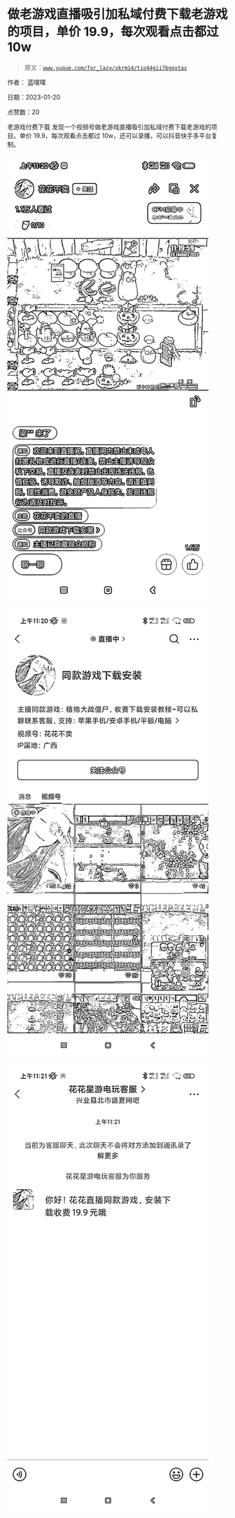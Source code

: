 # 做老游戏直播吸引加私域付费下载老游戏的项目，单价 19.9，每次观看点击都过 10w

> 原文：[`www.yuque.com/for_lazy/xkrm14/tio44gii7bgqxtav`](https://www.yuque.com/for_lazy/xkrm14/tio44gii7bgqxtav)



作者： 蓝噗噗 

日期：2023-01-20 

点赞数：20 

老游戏付费下载 发现一个视频号做老游戏直播吸引加私域付费下载老游戏的项目。单价 19.9，每次观看点击都过 10w，还可以录播，可以抖音快手多平台复制。 

![](img/a5722284f1a0a0570f4bcad558088289.png) 

![](img/fea5c7fd5e935fa8dea526d79496ac8b.png) 

![](img/396d5779af6e24c6d92d24c8e77a8c87.png) 

